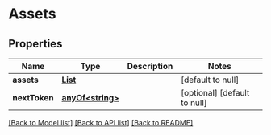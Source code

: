 # Assets
## Properties

Name | Type | Description | Notes
------------ | ------------- | ------------- | -------------
**assets** | [**List**](Assets_assets.md) |  | [default to null]
**nextToken** | [**anyOf&lt;string&gt;**](anyOf&lt;string&gt;.md) |  | [optional] [default to null]

[[Back to Model list]](../README.md#documentation-for-models) [[Back to API list]](../README.md#documentation-for-api-endpoints) [[Back to README]](../README.md)

